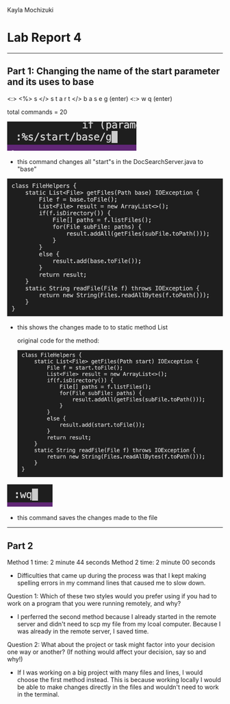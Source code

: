 Kayla Mochizuki
# Lab Report 4
---
## Part 1: Changing the name of the start parameter and its uses to base

<:> <%> s </> s t a r t </> b a s e g (enter)
<:> w q (enter)

total commands = 20
  
![screenshot](lab7command.png)

- this command changes all "start"s in the DocSearchServer.java to "base"
  
![screenshot](lab7changes.png)
  
- this shows the changes made to to static method List

  original code for the method:
 
  ![screenshot](lab7og.png)


![screenshot](lab7save.png)

- this command saves the changes made to the file

---
## Part 2

  Method 1 time: 2 minute 44 seconds
  Method 2 time: 2 minute 00 seconds
  
  - Difficulties that came up during the process was that I kept making spelling errors in my command lines that caused me to slow down.
  
 Question 1: Which of these two styles would you prefer using if you had to work on a program that you were running remotely, and why?
  - I perferred the second method because I already started in the remote server and didn't need to scp my file from my lcoal computer. Because I was already in the remote server, I saved time.
  
 Question 2: What about the project or task might factor into your decision one way or another? (If nothing would affect your decision, say so and why!)
  - If I was working on a big project with many files and lines, I would choose the first method instead. This is because working locally I would be able to make changes directly in the files and wouldn't need to work in the terminal.
